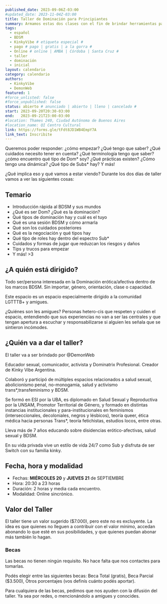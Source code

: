```yaml
---
published_date: 2023-09-06Z-03:00
#updated_date: 2023-11-04Z-03:00
title: Taller de Dominación para Principiantes
summary: Armamos estas dos clases con el fin de brindar herramientas para todes aquelles que quieran adentrarse en la Dominación dentro de un marco BDSM.
tags:
  - español
  - BDSM
  - KinkyVibe # etiqueta especial #
  - pago # pago | gratis | a la gorra #
  - Online # online | AMBA | Córdoba | Santa Cruz #
  - taller
  - dominación
  - inicial
layout: calendario
category: calendario
authors:
  - KinkyVibe
  - DemonWeb
featured: 1
#force_unlisted: false
#force_unpublished: false
status: abierto # anunciado | abierto | lleno | cancelado #
start: 2023-09-20T20:30-03:00
end:   2023-09-21T23:00-03:00
#location: Thames 240, Ciudad Autónoma de Buenos Aires
#location_name: QI Centro Cultural
link: https://forms.gle/tFdt8JD1WB4EmpY7A
link_text: Inscribite
---
```


Queremos poder responder: ¿cómo empezar? ¿Qué tengo que saber? ¿Qué cuidados necesito tener en cuenta? ¿Qué terminología tengo que saber? ¿cómo encuentro qué tipo de Dom* soy? ¿Qué prácticas existen? ¿Cómo tengo una dinámica? ¿Qué tipo de Subs* hay?
Y más!

¿Qué implica eso y qué vamos a estar viendo? Durante los dos días de taller vamos a ver las siguientes cosas:

## Temario

- Introducción rápida al BDSM y sus mundos
- ¿Qué es ser Dom? ¿Qué es la dominación?
- Qué tipos de dominación hay y cuál es el tuyo
- Qué es una sesión BDSM y cómo armarla
- Qué son los cuidados posteriores
- Qué es la negociación y qué tipos hay
- Qué tipo de roles hay dentro del espectro Sub\*
- Cuidados y formas de jugar que reduzcan los riesgos y daños
- Tips y trucos para empezar
- Y más! &gt;3

## ¿A quién está dirigido?

Todo ser/persona interesada en la Dominación erótica/afectiva dentro de los marcos BDSM.
Sin importar, género, orientación, clase o capacidad.

Este espacio es un espacio especialmente dirigido a la comunidad LGTTTB+ y amigues.

¿Quiénes son les amigues? Personas hetero-cis que respeten y cuiden el espacio, entendiendo que sus experiencias no van a ser las centrales y que tengan apertura a escuchar y responsabilizarse si alguien les señala que se sintieron incómodes.

## ¿Quién va a dar el taller?

El taller va a ser brindado por @DemonWeb

Educador sexual, comunicador, activista y Dominatrix Profesional. Creador de Kinky Vibe Argentina.

Colaboró y participó de múltiples espacios relacionados a salud sexual, abolicionismo penal, no-monogamia, salud y activismo trans\*,transfeminismo y BDSM.

Se formó en ESI por la UBA, es diplomado en Salud Sexual y Reproductiva por la UNSAM, Promotor Territorial de Género, y formado en distintas instancias institucionales y para-institucionales en feminismos (interseccionales, decoloniales, negros y lésbicos), teoría queer, ética médica hacia personas Trans\*, teoría fetichistas, estudios locos, entre otras.

Lleva más de 7 años educando sobre disidencias erótico-afectivas, salud sexual y BDSM.

En su vida privada vive un estilo de vida 24/7 como Sub y disfruta de ser Switch con su familia kinky.

## Fecha, hora y modalidad

- Fechas: **MIÉRCOLES 20** y **JUEVES 21** de SEPTIEMBRE
- Hora: 20:30 a 23 horas
- Duración: 2 horas y media cada encuentro.
- Modalidad: Online sincrónico.

## Valor del Taller

El taller tiene un valor sugerido ($7.000), pero este no es excluyente. La idea es que quienes no lleguen a contribuir con el valor mínimo, accedan abonando lo que esté en sus posibilidades, y que quienes puedan abonar más también lo hagan.

### Becas

Las becas no tienen ningún requisito. No hace falta que nos contactes para tomarlas.

Podés elegir entre las siguientes becas: Beca Total (gratis), Beca Parcial ($3.500), Otros porcentajes (vos definís cuánto podés aportar).

Para cualquiera de las becas, pedimos que nos ayuden con la difusión del taller. Ya sea por redes, o mencionándolo a amigues y conocides.
